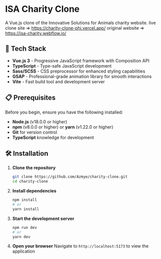 # ISA Charity Clone

A Vue.js clone of the Innovative Solutions for Animals charity website.
live clone site => https://charity-clone-phi.vercel.app/
original website => https://isa-charity.webflow.io/

## 🚀 Tech Stack

- **Vue.js 3** - Progressive JavaScript framework with Composition API
- **TypeScript** - Type-safe JavaScript development
- **Sass/SCSS** - CSS preprocessor for enhanced styling capabilities
- **GSAP** - Professional-grade animation library for smooth interactions
- **Vite** - Fast build tool and development server

## 📋 Prerequisites

Before you begin, ensure you have the following installed:

- **Node.js** (v18.0.0 or higher)
- **npm** (v8.0.0 or higher) or **yarn** (v1.22.0 or higher)
- **Git** for version control
- **TypeScript** knowledge for development

## 🛠️ Installation

1. **Clone the repository**

   ```bash
   git clone https://github.com/Azmye/charity-clone.git
   cd charity-clone
   ```

2. **Install dependencies**

   ```bash
   npm install
   # or
   yarn install
   ```

3. **Start the development server**

   ```bash
   npm run dev
   # or
   yarn dev
   ```

4. **Open your browser**
   Navigate to `http://localhost:5173` to view the application
